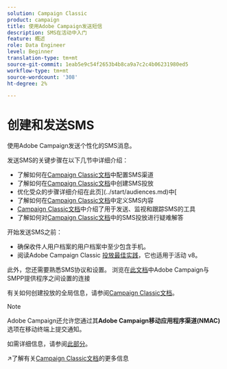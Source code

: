 ```yaml
---
solution: Campaign Classic
product: campaign
title: 使用Adobe Campaign发送短信
description: SMS在活动中入门
feature: 概述
role: Data Engineer
level: Beginner
translation-type: tm+mt
source-git-commit: 1eab5e9c54f2653b4b8ca9a7c2c4b06231980ed5
workflow-type: tm+mt
source-wordcount: '308'
ht-degree: 2%

---
```


# 创建和发送SMS

使用Adobe Campaign发送个性化的SMS消息。

发送SMS的关键步骤在以下几节中详细介绍：

* 了解如何在[Campaign Classic文档](https://experienceleague.adobe.com/docs/campaign-classic/using/sending-messages/sending-messages-on-mobiles/sms-set-up.html?lang=en#sending-messages)中配置SMS渠道
* 了解如何在[Campaign Classic文档](https://experienceleague.adobe.com/docs/campaign-classic/using/sending-messages/sending-messages-on-mobiles/sms-create.html?lang=en#sending-messages)中创建SMS投放
* 优化受众的步骤详细介绍在此页](../start/audiences.md)中[
* 了解如何在[Campaign Classic文档](https://experienceleague.adobe.com/docs/campaign-classic/using/sending-messages/sending-messages-on-mobiles/sms-create.html?lang=en#defining-the-sms-content)中定义SMS内容
* [Campaign Classic文档](https://experienceleague.adobe.com/docs/campaign-classic/using/sending-messages/sending-messages-on-mobiles/sms-send.html?lang=en#sending-messages)中介绍了用于发送、监视和跟踪SMS的工具
* 了解如何对[Campaign Classic文档](https://experienceleague.adobe.com/docs/campaign-classic/using/sending-messages/sending-messages-on-mobiles/troubleshooting-sms.html?lang=en#sending-messages)中的SMS投放进行疑难解答

开始发送SMS之前：

* 确保收件人用户档案的用户档案中至少包含手机。
* 阅读Adobe Campaign Classic [投放最佳实践](https://experienceleague.adobe.com/docs/campaign-classic/using/sending-messages/key-steps-when-creating-a-delivery/delivery-bestpractices/delivery-best-practices.html?lang=en#sending-messages)，它也适用于活动 v8。

此外，您还需要熟悉SMS协议和设置。 浏览在[此文档](https://experienceleague.adobe.com/docs/campaign-classic/using/sending-messages/sending-messages-on-mobiles/sms-protocol.html?lang=en#sending-messages)中Adobe Campaign与SMPP提供程序之间设置的连接

有关如何创建投放的全局信息，请参阅[Campaign Classic文档](https://experienceleague.adobe.com/docs/campaign-classic/using/sending-messages/key-steps-when-creating-a-delivery/steps-about-delivery-creation-steps.html?lang=en#sending-messages)。

>[!NOTE]
>
>Adobe Campaign还允许您通过其&#x200B;**Adobe Campaign移动应用程序渠道(NMAC)**&#x200B;选项在移动终端上提交通知。
> 
>如需详细信息，请参阅[此部分](push.md)。

:arrow_upper_right:了解有关[Campaign Classic文档](https://experienceleague.adobe.com/docs/campaign-classic/using/sending-messages/sending-messages-on-mobiles/sms-channel.html)的更多信息
